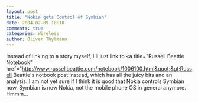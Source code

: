 ```yaml
---
layout: post
title: "Nokia gets Control of Symbian"
date: 2004-02-09 18:18
comments: true
categories: Wireless
author: Oliver Thylmann
---
```



Instead of linking to a story myself, I'll just link to &lt;a title=&quot;Russell Beattie Notebook&quot; href=&quot;http://www.russellbeattie.com/notebook/1006100.html&quot;&gt;Russell Beattie's notbook post instead, which has all the juicy bits and an analysis. I am not yet sure if I think it is good that Nokia controls Symbian now. Symbian is now Nokia, not the mobile phone OS in general anymore. Hmmm...


